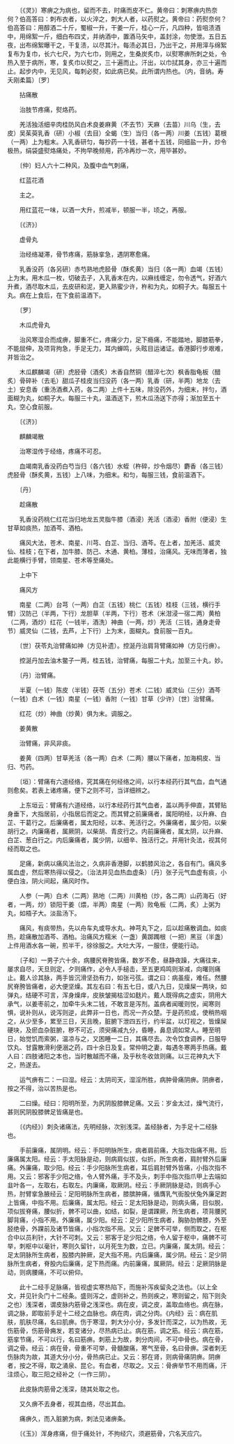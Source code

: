 <!-- { "loadSidebar": true } -->
　　〔《灵》〕寒痹之为病也，留而不去，时痛而皮不仁。黄帝曰：刺寒痹内热奈何？伯高答曰：刺布衣者，以火淬之，刺大人者，以药熨之。黄帝曰：药熨奈何？伯高答曰：用醇酒二十斤，蜀椒一升，干姜一斤，桂心一斤，凡四种，皆咀渍酒中，用绵絮一斤，细白布四丈，并纳酒中，置酒马矢中，盖封涂，勿使泄。五日五夜，出布绵絮曝干之，干复渍，以尽其汁。每渍必其日，乃出干之，并用滓与绵絮复布为复巾，长六七尺，为六七巾，则用之，生桑炭炙巾，以熨寒痹所刺之处，令热入至于病所，寒，复炙巾以熨之，三十遍而止。汗出，以巾拭其身，亦三十遍而止。起步内中，无见风，每刺必熨，如此病已矣。此所谓内热也。（内，音纳。寿夭刚柔篇）〔罗〕

　　拈痛散

　　治肢节疼痛，熨烙药。

　　羌活独活细辛肉桂防风白术良姜麻黄（不去节）天麻（去苗）川乌（生，去皮）吴茱萸乳香（研）小椒（去目）全蝎（生）当归（各一两）川姜（五钱）葛根（一两）上为粗末。入乳香研匀，每抄药一十钱，甚者十五钱，同细盐一升，炒令极热，绢袋盛熨烙痛处，不拘早晚频用，药冷再炒一次，用毕甚妙。

　　〔仲〕妇人六十二种风，及腹中血气刺痛，

　　红蓝花酒

　　主之。

　　用红蓝花一味，以酒一大升，煎减半，顿服一半，顷之，再服。

　　〔《济》〕

　　虚骨丸

　　治经络凝滞，骨节疼痛，筋脉挛急，遇阴寒愈痛。

　　乳香没药（各另研）赤芍熟地虎胫骨（酥炙黄）当归（各一两）血竭（五钱）上为末。用木瓜一枚，切破去子，入乳香末在内，以麻线缠定，勿令透气，好酒六升煮，酒尽取木瓜，去皮研和泥，更入熟蜜少许，杵和为丸，如桐子大。每服五十丸。病在上食后，在下食前温酒下。

　　〔罗〕

　　木瓜虎骨丸

　　治风寒湿合而成痹，脚重不仁，疼痛少力，足下瘾痛，不能踏地，脚膝筋拳，不能屈伸，及项背拘急，手足无力，耳内蝉鸣，头眩目运诸证。香港脚行步艰难，并皆治之。

　　木瓜麒麟竭（研）虎胫骨（酒炙）木香自然铜（醋淬七次）枫香脂龟板（醋炙）骨碎补（去毛）甜瓜子桂皮当归没药（各一两）乳香（研，半两）地龙（去土）安息香（重汤酒煮入药，各二两）上件十五味，除没药外，为细末，拌匀，酒面糊为丸，如桐子大。每服三十丸，温酒送下，煎木瓜汤送下亦得；渐加至五十丸，空心食前服。

　　〔《济》〕

　　麒麟竭散

　　治寒湿传于经络，疼痛不可忍。

　　血竭南乳香没药白芍当归（各六钱）水蛭（杵碎，炒令烟尽）麝香（各三钱）虎胫骨（酥炙黄，五钱）上八味，为细末。和匀，每服三钱，食前温酒下。

　　〔丹〕

　　趁痛散

　　乳香没药桃仁红花当归地龙五灵脂牛膝（酒浸）羌活（酒浸）香附（便浸）生甘草如痰热，加酒芩、酒柏。

　　痛风大法，苍术、南星、川芎、白芷、当归、酒芩。在上者，加羌活、威灵仙、桂枝；在下者，加牛膝、防己、木通、黄柏。薄桂，治痛风。无味而薄者，独此能横行手臂，领南星、苍术等至痛处。

　　上中下

　　痛风方

　　南星（二两）台芎（一两）白芷（五钱）桃仁（五钱）桂枝（三钱，横行手臂）汉防己（半两，下行）龙胆草（半两，下行）苍术（米泔浸一宿二两）黄柏（二两，酒炒）红花（一钱半，酒洗）神曲（一两，炒）羌活（三钱，通身走骨节）威灵仙（二钱，去芦，上下行）上为末，面糊丸。食前服一百丸。

　　〔世〕茯苓丸治臂痛如神（方见补遗）。控涎丹治肩背臂痛如神（方见行痹）。

　　控涎丹加去油木鳖子一两，桂五钱，治臂痛，每服二十丸，加至三十丸，妙。

　　〔丹〕治臂痛。

　　半夏（一钱）陈皮（半钱）茯苓（五分）苍术（二钱）威灵仙（三分）酒芩（一钱）白术（一钱）南星（一钱）香附（一钱）甘草（少许）〔世〕治臂痛。

　　红花（炒）神曲（炒黄）俱为末。调服之。

　　姜黄散

　　治臂痛，非风非痰。

　　姜黄（四两）甘草羌活（各一两）白术（二两）腰以下痛者，加海桐皮、当归、芍药。

　　〔垣〕：臂痛有六道经络，究其痛在何经络之间，以行本经药行其气血，血气通则愈矣。若表上诸疼痛，便下之则不可，当详细辨之。

　　上东垣云：臂痛有六道经络，以行本经药行其气血者，盖以两手伸直，其臂贴身垂下，大指居前，小指居后而定之。而其臂之前廉痛者，属阳明经，以升麻、白芷、干葛行之。后廉痛者，属太阳经，以本、羌活行之。外廉痛者，属少阳，以柴胡行之。内廉痛者，属厥阴，以柴胡、青皮行之。内前廉痛者，属太阴，以升麻、白芷、葱白行之。内后廉痛者，属少阴，以细辛、独活行之。并用针灸法，视其何经而取之也。

　　足痛，新病以痛风法治之，久病非香港脚，以鹤膝风治之，各自有门。痛风多属血虚，然后寒热得以侵之。（治法并见血热血虚条）〔丹〕张子元气血虚有痰，小便白浊，阴火间起，痛风时作。

　　人参（一两）白术（二两）熟地（二两）川黄柏（炒，各二两）山药海石（好者，一两，炒）锁阳干姜（煨，半两）南星（一两）败龟板（二两，炙）上粥为丸，如梧子大。淡盐汤下。

　　痛风，有痰带热，先以舟车丸或导水丸、神芎丸下之，后以趁痛散调血。如痰热，趁痛散加酒芩、酒柏。治痛风方糯米（一盏）黄踯躅根（一把）黑豆（半盏）上件用酒水各一碗，煎半干，徐徐服之。大吐大泻，一服住，便能行动。

　　〔子和〕一男子六十余，病腰尻脊胯皆痛，数岁不愈，昼静夜躁，大痛往来，屡求自尽，天旦则定，夕则痛作，必令人手槌击，至五更鸡鸣则渐减，向曙则痛止。戴人诊其脉，两手皆沉滑坚劲有力，如张弓弦。谓之曰：病虽瘦，难任。然腰尻脊胯皆痛者，必大便坚燥。其左右曰：有五七日，或八九日，见燥屎一两块，如弹丸，结硬不可言，浑身燥痒，皮肤皱揭枯涩如麸片。戴人既得病之虚实，阴用大承气，以姜枣前之，加牵牛头末二钱，不敢言是泻剂。盖病者闻暖则悦，闻寒则惧，说补则从，说泻则逆，此弊非一日也，而况一齐众楚。于是药煎成，使稍热咽之，从少至多，累至三日，天且晚，脏腑下泄四五行，约半盆，以灯视之，皆燥屎硬块，及瘀血杂脏腑，秽不可近，须臾痛减九分，昏睡，鼻息调如常人。睡至明日，始觉饥而索粥，温凉与之，又困睡一二日，其痛尽去。次令饮食调养，日服导饮丸、甘露散滑利便溺之药，四十余日及复。常仲明之妻，每遇冬寒两手热痛。戴人曰：四肢诸阳之本也，当时散越而不痛，及乎秋冬收敛则痛。以三花神丸大下之，热遂去。

　　运气痹有二：一曰湿。经云：太阴司天，湿淫所胜，病肿骨痛阴痹。阴痹者，按之不得，治以苦热是也。

　　二曰燥。经曰：阳明所至，为尻阴股膝髀足痛。又云：岁金太过，燥气流行，甚则尻阴股膝髀足皆痛是也。

　　〔《内经》〕刺灸诸痛法，先明经脉，次别浅深。盖经脉者，为手足十二经脉也。

　　手前廉痛，属阴明。经云：手阳明脉所生，病者肩前痛，大指次指痛不用。后廉痛属太阳。经云：手太阳脉是动，则病肩似拔，似折。所生病者，肩肘臂外后廉痛。外廉痛，取少阳。经云：手少阳脉所生病者，耳后肩肘臂外皆痛，小指次指不用。又云：邪客手少阳之络，令人臂外痛，手不及头，刺手中指次指爪甲上去端如韭叶各一，左取右，右取左。内廉痛，取厥阴。经云：手厥阴脉是动，则病手心热，肘臂挛急腋经云：足阳明脉所生病者，膝膑肿痛，循膺乳气街股伏兔外廉足跗上皆痛，中指不用。后廉痛，属太阳。经云：足太阳脉是动，则病头痛，目似脱，项似拔脊痛，腰似折，髀不可以曲，如结，如裂，是谓踝厥，所生病者，项背腰尻脚背痛，小指不用。外廉痛，属少阳。经云：足少阳所生病者，胸胁肋髀膝，外至胫绝骨，外踝前及诸节皆痛，小指次指不用。又云：足髀不可举，侧而取之，在枢合中以员利针，大针不可刺。又云：邪客于足少阳之络，令人留于枢中，痛髀不可举，刺枢中以毫针，寒则久留针，以月死生为数，立已。内廉痛，属太阴。经云：足太阴脉所生病者，股膝内肿厥，足大指不用。内后廉痛，属少阴。经云：足少阴脉所生病者，脊股内后廉痛，足下热而痛。内前廉痛，属厥阴。经云：足厥阴脉是动，则病腰痛，不可以俯仰。

　　此十二经手足脉痛，皆视虚实寒热陷下，而施补泻疾留灸之法也。（以上全文，并见针灸门十二经条。盛则泻之，虚则补之，热则疾之，寒则留之，陷下则灸之也）浅深者，谓皮脉内筋骨之浅深也。病在皮，调之皮，盖取血络也。病在脉，调之脉，即取前手足十二经之血脉也。病在肉，调之分肉。《内经》云：病在肌肤，肌肤尽痛，名曰肌痹。伤于寒湿，刺大分小分，多发针而深之，以为热故，无伤筋骨，伤筋骨痈发，若变诸分，尽热病已止。病在筋，调之筋。经云：病在筋，筋挛节痛，不可以行，名曰筋痹。刺筋上为故，刺分肉间，不可中骨也。病在骨，调之骨。经云：病在骨，骨重不可举，骨髓酸痛，寒气至骨，名曰骨痹。深者刺无伤脉肉为故，其道大分小分，骨热病已止。又云：邪在肾，则病骨痛阴痹。阴痹者，按之不得，取之涌泉、昆仑。有血者，尽取之。又云：骨痹举节不用而痛，汗注烦心，取三阳之经补之（一作三阴）。

　　此皮脉肉筋骨之浅深，随其处取之也。

　　又久痹不去身者，视其血络，尽出其血。

　　痛痹久，而入脏腑为病，刺法见诸痹条。

　　〔《玉》〕浑身疼痛，但于痛处针，不拘经穴，须避筋骨，穴名天应穴。

